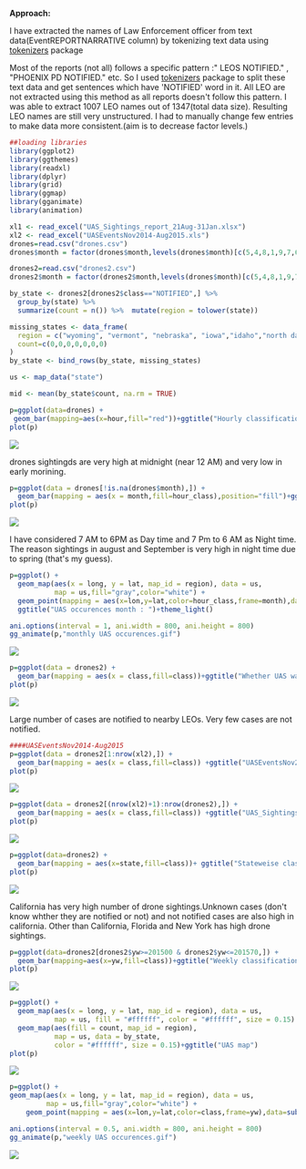 

<b>Approach:</b>

I have extracted the names of Law Enforcement officer from text data(EventREPORTNARRATIVE column) by tokenizing text data
using [tokenizers](https://github.com/lmullen/tokenizers) package

Most of the reports (not all) follows a specific pattern :" LEOS NOTIFIED." , "PHOENIX PD NOTIFIED." etc.
So I used [tokenizers](https://github.com/lmullen/tokenizers) package to split these text data and get sentences which have 'NOTIFIED' word in it. All LEO are not extracted using this method as all reports doesn't follow this pattern. I was able to extract 1007 LEO names out of 1347(total data size). 
Resulting LEO names are still very unstructured. I had to manually change few entries to make data more consistent.(aim is to decrease factor levels.)

```r
##loading libraries
library(ggplot2)
library(ggthemes)
library(readxl)
library(dplyr)
library(grid)
library(ggmap)
library(gganimate)
library(animation)

xl1 <- read_excel("UAS_Sightings_report_21Aug-31Jan.xlsx")
xl2 <- read_excel("UASEventsNov2014-Aug2015.xls")
drones=read.csv("drones.csv")
drones$month = factor(drones$month,levels(drones$month)[c(5,4,8,1,9,7,6,2,12,11,10,3)])

drones2=read.csv("drones2.csv")
drones2$month = factor(drones2$month,levels(drones$month)[c(5,4,8,1,9,7,6,2,12,11,10,3)])

by_state <- drones2[drones2$class=="NOTIFIED",] %>%
  group_by(state) %>%
  summarize(count = n()) %>%  mutate(region = tolower(state))

missing_states <- data_frame(
  region = c("wyoming", "vermont", "nebraska", "iowa","idaho","north dakota","south dakota"),
  count=c(0,0,0,0,0,0,0)
)
by_state <- bind_rows(by_state, missing_states)

us <- map_data("state")

mid <- mean(by_state$count, na.rm = TRUE) 
```

```r
p=ggplot(data=drones) + 
 geom_bar(mapping=aes(x=hour,fill="red"))+ggtitle("Hourly classification of UAS")+ylab("# UAS sightings")+ scale_fill_discrete("",labels="",breaks="")
plot(p)
```
![](https://github.com/mukul13/2016-13/blob/master/mukul/images/hourly%20classification%20of%20uas.jpeg)

 drones sightingds are very high at midnight (near 12 AM) and very low in early morining.

```r
p=ggplot(data = drones[!is.na(drones$month),]) + 
  geom_bar(mapping = aes(x = month,fill=hour_class),position="fill")+ggtitle("Classify Monthly UAS sightings on the basis of day and night time")+xlab("# UAS sightings")+theme(axis.text.x = element_text(angle = 90, hjust = 1))
plot(p)
```
![](https://github.com/mukul13/2016-13/blob/master/mukul/images/Classify%20Monthly%20UAS%20sightings%20on%20the%20basis%20of%20day%20and%20night%20time.jpeg)

I have considered 7 AM to 6PM as Day time and 7 Pm to 6 AM as Night time. The reason sightings in august and September is very high in night time due to spring (that's my guess). 

```r
p=ggplot() + 
  geom_map(aes(x = long, y = lat, map_id = region), data = us,
           map = us,fill="gray",color="white") + 
  geom_point(mapping = aes(x=lon,y=lat,color=hour_class,frame=month),data=subset(drones2,lon>= min(us$long) & lon<=max(us$long) &   lat>= min(us$lat) & lat<=max(us$lat)  ),size=5,alpha=0.7)+
  ggtitle("UAS occurences month : ")+theme_light()

ani.options(interval = 1, ani.width = 800, ani.height = 800)
gg_animate(p,"monthly UAS occurences.gif")
```

![](https://github.com/mukul13/2016-13/blob/master/mukul/images/monthly%20UAS%20occurences.gif)

```r
p=ggplot(data = drones2) + 
  geom_bar(mapping = aes(x = class,fill=class))+ggtitle("Whether UAS was notified to LEO or not")
plot(p)
```
![](https://github.com/mukul13/2016-13/blob/master/mukul/images/whether%20uas%20was%20notified%20or%20not.jpeg)

Large number of cases are notified to nearby LEOs. Very few cases are not notified. 

```r
####UASEventsNov2014-Aug2015
p=ggplot(data = drones2[1:nrow(xl2),]) + 
  geom_bar(mapping = aes(x = class,fill=class)) +ggtitle("UASEventsNov2014-Aug2015")
plot(p)
```

![](https://github.com/mukul13/2016-13/blob/master/mukul/images/nov-aug.jpeg)

```r
p=ggplot(data = drones2[(nrow(xl2)+1):nrow(drones2),]) + 
  geom_bar(mapping = aes(x = class,fill=class)) +ggtitle("UAS_Sightings_report_21Aug-31Jan")
plot(p)
```
![](https://github.com/mukul13/2016-13/blob/master/mukul/images/aug-jan.jpeg)

```r
p=ggplot(data=drones2) +
  geom_bar(mapping = aes(x=state,fill=class))+ ggtitle("Stateweise classification")+theme(axis.text.x = element_text(angle = 90, hjust = 1))
plot(p)
```
![](https://github.com/mukul13/2016-13/blob/master/mukul/images/statewise%20classification.jpeg)

California has very high number of drone sightings.Unknown cases (don't know whther they are notified or not) and not notified cases are also high in california. Other than California, Florida and New York has high drone sightings. 

```r
p=ggplot(data=drones2[drones2$yw>=201500 & drones2$yw<=201570,]) + 
  geom_bar(mapping=aes(x=yw,fill=class))+ggtitle("Weekly classification in year 2015")
plot(p)
```

![](https://github.com/mukul13/2016-13/blob/master/mukul/images/Weekly%20classification%20in%20year%202015.jpeg)

```r
p=ggplot() +
  geom_map(aes(x = long, y = lat, map_id = region), data = us,
           map = us, fill = "#ffffff", color = "#ffffff", size = 0.15) +
  geom_map(aes(fill = count, map_id = region),
           map = us, data = by_state,
           color = "#ffffff", size = 0.15)+ggtitle("UAS map")
plot(p)
```

![](https://github.com/mukul13/2016-13/blob/master/mukul/images/UAS%20map.jpeg)

```r
p=ggplot() + 
geom_map(aes(x = long, y = lat, map_id = region), data = us,
         map = us,fill="gray",color="white") + 
    geom_point(mapping = aes(x=lon,y=lat,color=class,frame=yw),data=subset(drones2,lon>= min(us$long) & lon<=max(us$long) &   lat>= min(us$lat) & lat<=max(us$lat)  ),size=7)+theme_light()+ggtitle("Weekly UAS occurences")

ani.options(interval = 0.5, ani.width = 800, ani.height = 800)
gg_animate(p,"weekly UAS occurences.gif")
```
![](https://github.com/mukul13/2016-13/blob/master/mukul/images/weekly%20UAS%20occurences.gif)
